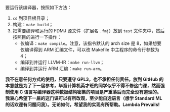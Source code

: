 要运行该编译器，按照如下方法：

1. `cd` 到项目根目录；
2. 构建：`make build`；
3. 把需要编译和运行的 FDMJ 源文件（扩展名 `.fmj`）放到 `test` 文件夹中，然后按照目的进行一下操作：
   - 仅编译：`make compile`。注意，该指令默认的 arch size 是 8，如果想要仅编译得到 ARM 汇编文件，可以改 Makefile 中主程序的命令行参数为 4；
   - 编译到并运行 LLVM-IR：`make run-llvm`；
   - 编译到并运行 ARM 汇编：`make run-arm`。

**我不在意任何方式的使用，只要遵守 GPL3，也不承担任何责任。放到 GitHub 的本意就是为了下一届参考，毕竟计算机英才班的同学似乎不得不修这门课，然而强制使用 C 语言写编译器这种数据结构密集的项目是严重落后而完全没有道理的。我衷心希望下一届的这门课可以有所改观，至少能自选语言（想学 Standard ML 的话欢迎有问题问我）。无论如何，希望我的实现有所帮助。Lambda Prevails!**
